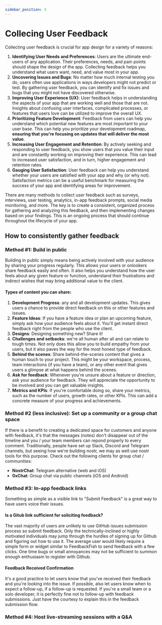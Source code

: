```yaml
---
sidebar_position: 3
---
```


# Collecing User Feedback

Collecting user feedback is crucial for app design for a variety of reasons:

1. **Identifying User Needs and Preferences**: Users are the ultimate end-users of any application. Their preferences, needs, and pain points should shape the design of the app. Collecting feedback helps you understand what users want, need, and value most in your app.
2. **Uncovering Issues and Bugs**: No matter how much internal testing you do, users often use applications in ways developers might not predict or test. By gathering user feedback, you can identify and fix issues and bugs that you might not have discovered otherwise.
3. **Improving User Experience (UX)**: User feedback helps in understanding the aspects of your app that are working well and those that are not. Insights about confusing user interfaces, complicated processes, or features that users love can be utilized to improve the overall UX.
4. **Prioritizing Feature Development**: Feedback from users can help you understand which potential new features are most important to your user base. This can help you prioritize your development roadmap, **ensuring that you're focusing on updates that will deliver the most value**.
5. **Increasing User Engagement and Retention**: By actively seeking and responding to user feedback, you show users that you value their input and are constantly working on improving their experience. This can lead to increased user satisfaction, and in turn, higher engagement and retention rates.
6. **Gauging User Satisfaction**: User feedback can help you understand whether your users are satisfied with your app and why (or why not). Satisfaction metrics can be a useful benchmark for measuring the success of your app and identifying areas for improvement.

There are many methods to collect user feedback such as surveys, interviews, user testing, analytics, in-app feedback prompts, social media monitoring, and more. The key is to create a consistent, organized process for gathering and analyzing this feedback, and then implementing changes based on your findings. This is an ongoing process that should continue throughout the lifecycle of your app.

## How to consistently gather feedback

### Method #1: Build in public
Building in public simply means being actively involved with your audience by sharing your progress regularly. This allows your users or onlookers share feedback easily and often. It also helps you understand how the user feels about any given feature or function, understand their frustrations and indirect wishes that may bring additional value to the client.

#### Types of content you can share:

1. **Development Progress**: any and all development updates. This gives users a chance to provide direct feedback on this or other features and issues.
2. **Feature Ideas**: If you have a feature idea or plan an upcoming feature, simply ask how your audience feels about it. You'll get instant direct feedback right from the people who use the client.
3. **Designs**: Designing something new? Share it!
4. **Challenges and setbacks**: we're all human after all and can relate to tough times. Not only does this allow you to build empathy from your users, but it also paves the way for the most honest type of feedback.
5. **Behind the scenes**: Share behind-the-scenes content that gives a human touch to your project. This might be your workspace, process, team interactions (if you have a team), or any other event that gives users a glimpse at what happens behind the scenes.
6. **Ask for feedback**: Whenever you're unsure about a feature or direction, ask your audience for feedback. They will appreciate the opportunity to be involved and you can get valuable insights.
7. **Metrics and KPIs**: If you're comfortable doing so, share your metrics, such as the number of users, growth rates, or other KPIs. This can add a concrete measure of your progress and achievements.

### Method #2 (less inclusive): Set up a community or a group chat space
If there is a benefit to creating a dedicated space for customers and anyone with feedback, it's that the messages (notes) don't disappear out of the timeline and you / your team members can repond properly to every comment. 
Traditionally, people have set up Slack, Discord and Telegram channels, but seeing how we're building nostr, we may as well use nostr tools for this purpose. Check out the following clients for group chat / communities:

- **NostrChat**: Telegram alternative (web and iOS)
- **0xChat**:  Group chat via public channels (iOS and Android)

### Method #3: In-app feedback links

Something as simple as a visible link to "Submit Feedback" is a great way to have users voice their issues.

#### Is a Gitub link sufficient for soliciting feedback?
The vast majority of users are unlikely to use GitHub issues submission process so submit feedback. Only the technically-inclined or highly motivated individuals may jump through the hurdles of signing up for Github and figuring out how to use it. The average user would likely require a simple form or widget similar to FeedbackFish to send feedback with a few clicks. One time bugs or small annoyances may not be sufficient to summon enough enthusiasm to register with Github. 

#### Feedback Received Confirmation
It's a good practice to let users know that you've received their feedback and you're looking into the issue. If possible, also let users know when to expect a follow-up, if a follow-up is requested. If you're a small team or a solo developer, it is perfectly fine not to follow-up with feedback submissions. Just have the courtesy to explain this in the feedback submission flow. 


### Method #4: Host live-streaming sessions with a Q&A




